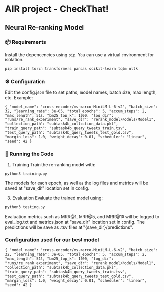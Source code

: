 # AIR project - CheckThat!
## Neural Re-ranking Model

### 📦 Requirements

Install the dependencies using `pip`. You can use a virtual environment for isolation.

```bash
pip install torch transformers pandas scikit-learn tqdm nltk
```


### ⚙️ Configuration
Edit the config.json file to set paths, model names, batch size, max length, etc. Example:
<pre><code>{ "model_name": "cross-encoder/ms-marco-MiniLM-L-6-v2", "batch_size": 32, "learning_rate": 3e-05, "total_epochs": 5, "accum_steps": 2, "max_length": 512, "bm25_top_k": 1000, "log_dir": "runs/re_rank_experiment", "save_dir": "rerank_model/Models/Model1", "collection_path": "subtask4b_collection_data.pkl", "train_query_path": "subtask4b_query_tweets_train.tsv", "test_query_path": "subtask4b_query_tweets_test_gold.tsv", "margin_loss": 1.0, "weight_decay": 0.01, "scheduler": "linear", "seed": 42 } </code></pre>

### 🚀 Running the Code
1. Training
Train the re-ranking model with:
```bash
python3 training.py
```
The models for each epoch, as well as the log files and metrics will be saved at "save_dir" location set in config.

3. Evaluation
Evaluate the trained model using:
```bash
python3 testing.py
```
Evaluation metrics such as MRR@1, MRR@5, and MRR@10 will be logged to eval_log.txt and metrics.json at "save_dir" location set in config. The predictions will be save as .tsv files at "{save_dir}/predictions".

### Configuration used for our best model
<pre><code>{ "model_name": "cross-encoder/ms-marco-MiniLM-L-6-v2", "batch_size": 32, "learning_rate": 3e-05, "total_epochs": 5, "accum_steps": 2, "max_length": 512, "bm25_top_k": 1000, "log_dir": "runs/re_rank_experiment", "save_dir": "rerank_model/Models/Model1", "collection_path": "subtask4b_collection_data.pkl", "train_query_path": "subtask4b_query_tweets_train.tsv", "test_query_path": "subtask4b_query_tweets_test_gold.tsv", "margin_loss": 1.0, "weight_decay": 0.01, "scheduler": "linear", "seed": 42 } </code></pre>
